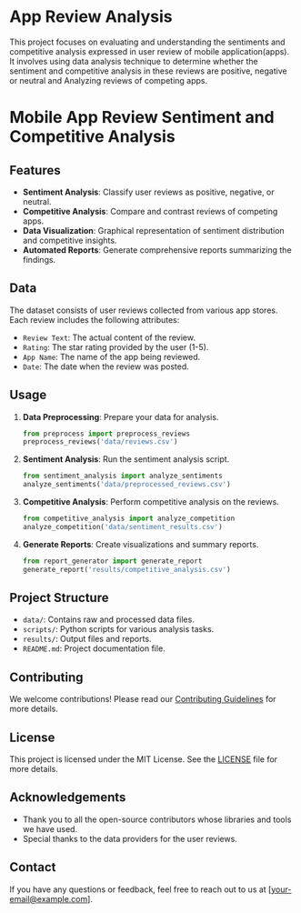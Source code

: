# App Review Analysis
This project focuses on evaluating and understanding the sentiments and competitive analysis expressed in user review of mobile application(apps). It involves using data analysis technique to determine whether the sentiment and competitive analysis in these reviews are positive, negative or neutral and Analyzing reviews of competing apps.
# Mobile App Review Sentiment and Competitive Analysis

## Features

- **Sentiment Analysis**: Classify user reviews as positive, negative, or neutral.
- **Competitive Analysis**: Compare and contrast reviews of competing apps.
- **Data Visualization**: Graphical representation of sentiment distribution and competitive insights.
- **Automated Reports**: Generate comprehensive reports summarizing the findings.

## Data

The dataset consists of user reviews collected from various app stores. Each review includes the following attributes:
- `Review Text`: The actual content of the review.
- `Rating`: The star rating provided by the user (1-5).
- `App Name`: The name of the app being reviewed.
- `Date`: The date when the review was posted.

## Usage

1. **Data Preprocessing**: Prepare your data for analysis.
    ```python
    from preprocess import preprocess_reviews
    preprocess_reviews('data/reviews.csv')
    ```

2. **Sentiment Analysis**: Run the sentiment analysis script.
    ```python
    from sentiment_analysis import analyze_sentiments
    analyze_sentiments('data/preprocessed_reviews.csv')
    ```

3. **Competitive Analysis**: Perform competitive analysis on the reviews.
    ```python
    from competitive_analysis import analyze_competition
    analyze_competition('data/sentiment_results.csv')
    ```

4. **Generate Reports**: Create visualizations and summary reports.
    ```python
    from report_generator import generate_report
    generate_report('results/competitive_analysis.csv')
    ```

## Project Structure

- `data/`: Contains raw and processed data files.
- `scripts/`: Python scripts for various analysis tasks.
- `results/`: Output files and reports.
- `README.md`: Project documentation file.

## Contributing

We welcome contributions! Please read our [Contributing Guidelines](CONTRIBUTING.md) for more details.

## License

This project is licensed under the MIT License. See the [LICENSE](LICENSE) file for more details.

## Acknowledgements

- Thank you to all the open-source contributors whose libraries and tools we have used.
- Special thanks to the data providers for the user reviews.

## Contact

If you have any questions or feedback, feel free to reach out to us at [your-email@example.com].


